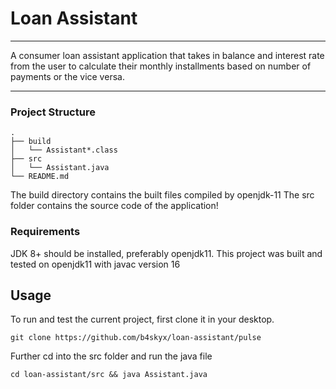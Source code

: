 # Loan Assistant

---

A consumer loan assistant application that takes in balance and interest rate from the user to calculate their monthly installments based on number of payments or the vice versa.

---

### Project Structure

```
.
├── build
│   └── Assistant*.class
├── src
│   └── Assistant.java
└── README.md

```

The build directory contains the built files compiled by openjdk-11
The src folder contains the source code of the application!

### Requirements

JDK 8+ should be installed, preferably openjdk11. This project was built and tested on openjdk11 with javac version 16

## Usage

To run and test the current project, first clone it in your desktop.
```
git clone https://github.com/b4skyx/loan-assistant/pulse
```

Further cd into the src folder and run the java file

```
cd loan-assistant/src && java Assistant.java
```
